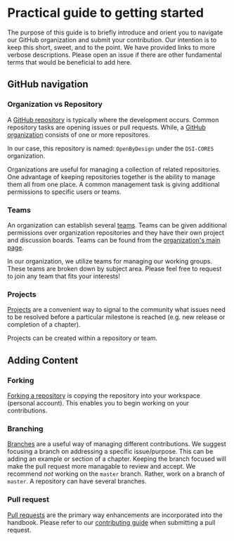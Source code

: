 # Practical guide to getting started

The purpose of this guide is to briefly introduce and orient you to navigate our GitHub organization and submit your contribution. Our intention is to keep this short, sweet, and to the point. We have provided links to more verbose descriptions. Please open an issue if there are other fundamental terms that would be beneficial to add here.

## GitHub navigation

### Organization vs Repository

A [GitHub repository](https://docs.github.com/en/github/creating-cloning-and-archiving-repositories/about-repositories) is typically where the development occurs. Common repository tasks are opening issues or pull requests. While, a [GitHub organization](https://docs.github.com/en/github/setting-up-and-managing-organizations-and-teams/about-organizations) consists of one or more repositores. 

In our case, this repository is named: `OpenByDesign` under the `DSI-CORES` organization.


Organizations are useful for managing a collection of related repositories. One advantage of keeping repositories together is the ability to manage them all from one place. A common management task is giving additional permissions to specific users or teams.

### Teams

An organization can establish several [teams](https://docs.github.com/en/github/setting-up-and-managing-organizations-and-teams/about-teams). Teams can be given additional permissions over organization repositories and they have their own project and discussion boards. Teams can be found from the [organization's main page](https://github.com/DSI-CORES). 

In our organization, we utilize teams for managing our working groups. These teams are broken down by subject area. Please feel free to request to join any team that fits your interests!

### Projects

[Projects](https://github.com/features/project-management/) are a convenient way to signal to the community what issues need to be resolved before a particular milestone is reached (e.g. new release or completion of a chapter).

Projects can be created within a repository or team. 

## Adding Content

### Forking

[Forking a repository](https://docs.github.com/en/github/getting-started-with-github/fork-a-repo) is copying the repository into your workspace (personal account). This enables you to begin working on your contributions. 

### Branching

[Branches](https://docs.github.com/en/github/collaborating-with-issues-and-pull-requests/about-branches) are a useful way of managing different contributions. We suggest focusing a branch on addressing a specific issue/purpose. This can be adding an example or section of a chapter. Keeping the branch focused will make the pull request more managable to review and accept. We recommend *not* working on the `master` branch. Rather, work on a branch of `master`. A repository can have several branches.

### Pull request

[Pull requests](https://docs.github.com/en/github/collaborating-with-issues-and-pull-requests/about-pull-requests) are the primary way enhancements are incorporated into the handbook. Please refer to our [contributing guide](https://github.com/DSI-CORES/OpenByDesign/blob/master/CONTRIBUTING.md#4-submit-a-pull-request) when submitting a pull request.
